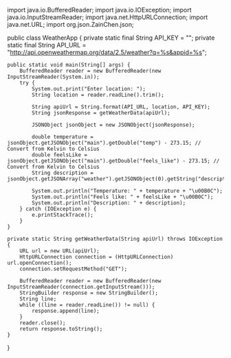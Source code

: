 import java.io.BufferedReader;
import java.io.IOException;
import java.io.InputStreamReader;
import java.net.HttpURLConnection;
import java.net.URL;
import org.json.ZainChen.json;

public class WeatherApp {
    private static final String API_KEY = "";
    private static final String API_URL = "http://api.openweathermap.org/data/2.5/weather?q=%s&appid=%s";

    public static void main(String[] args) {
        BufferedReader reader = new BufferedReader(new InputStreamReader(System.in));
        try {
            System.out.print("Enter location: ");
            String location = reader.readLine().trim();

            String apiUrl = String.format(API_URL, location, API_KEY);
            String jsonResponse = getWeatherData(apiUrl);

            JSONObject jsonObject = new JSONObject(jsonResponse);

            double temperature = jsonObject.getJSONObject("main").getDouble("temp") - 273.15; // Convert from Kelvin to Celsius
            double feelsLike = jsonObject.getJSONObject("main").getDouble("feels_like") - 273.15; // Convert from Kelvin to Celsius
            String description = jsonObject.getJSONArray("weather").getJSONObject(0).getString("description");

            System.out.println("Temperature: " + temperature + "\u00B0C");
            System.out.println("Feels like: " + feelsLike + "\u00B0C");
            System.out.println("Description: " + description);
        } catch (IOException e) {
            e.printStackTrace();
        }
    }

    private static String getWeatherData(String apiUrl) throws IOException {
        URL url = new URL(apiUrl);
        HttpURLConnection connection = (HttpURLConnection) url.openConnection();
        connection.setRequestMethod("GET");

        BufferedReader reader = new BufferedReader(new InputStreamReader(connection.getInputStream()));
        StringBuilder response = new StringBuilder();
        String line;
        while ((line = reader.readLine()) != null) {
            response.append(line);
        }
        reader.close();
        return response.toString();
    }
}
